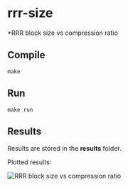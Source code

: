 # rrr-size

*RRR block size vs compression ratio

## Compile

```make```

## Run

```make run```

## Results

Results are stored in the **results** folder.

Plotted results:

![RRR block size vs compression ratio](http://fejlesztek.hu/wp-content/uploads/2014/08/rrr-size.png)
